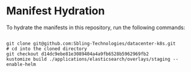 
# Manifest Hydration

To hydrate the manifests in this repository, run the following commands:

```shell

git clone git@github.com:Sbling-Technologies/datacenter-k8s.git
# cd into the cloned directory
git checkout d14dc9ebe81e3089404a4a9fb6528b5962969fb2
kustomize build ./applications/elasticsearch/overlays/staging --enable-helm
```